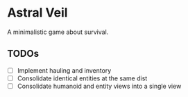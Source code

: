 # Astral Veil

A minimalistic game about survival.

## TODOs

- [ ] Implement hauling and inventory
- [ ] Consolidate identical entities at the same dist
- [ ] Consolidate humanoid and entity views into a single view
